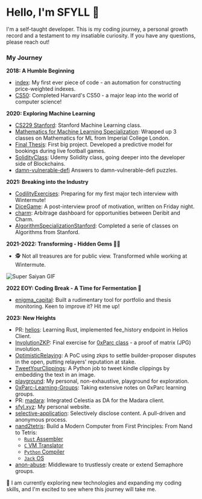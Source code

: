 # Hello, I'm SFYLL 👋

I'm a self-taught developer. This is my coding journey, a personal growth record and a testament to my insatiable curiosity. If you have any questions, please reach out!

### My Journey

**2018: A Humble Beginning**

- [index](https://github.com/SFYLL/index): My first ever piece of code - an automation for constructing price-weighted indexes.
- [CS50](https://github.com/SFYLL/CS50): Completed Harvard's CS50 - a major leap into the world of computer science!

**2020: Exploring Machine Learning**

- [CS229 Stanford](https://github.com/SFYLL/CS229_Stanford): Stanford Machine Learning class.
- [Mathematics for Machine Learning Specialization](https://github.com/SFYLL/Mathematics-for-Machine-Learning-Specialization_Imperial-College-London): Wrapped up 3 classes on Mathematics for ML from Imperial College London.
- [Final Thesis](https://github.com/SFYLL/FinalThesis): First big project. Developed a predictive model for bookings during live football games.
- [SolidityClass](https://github.com/SFYLL/SolidityClass): Udemy Solidity class, going deeper into the developer side of Blockchains.
- [damn-vulnerable-defi](https://github.com/SFYLL/damn-vulnerable-defi) Answers to damn-vulnerable-defi puzzles.

**2021: Breaking into the Industry**

- [CodilityExercises](https://github.com/SFYLL/CodilityExercises): Preparing for my first major tech interview with Wintermute!
- [DiceGame](https://github.com/SFYLL/DiceGame): A post-interview proof of motivation, written on Friday night.
- [charm](https://github.com/SFYLL/charm): Arbitrage dashboard for opportunities between Deribit and Charm.
- [AlgorithmSpecializationStanford](https://github.com/SFYLL/AlgorithmSpecializationStanford): Completed a serie of classes on Algorithms from Stanford.

**2021-2022: Transforming - Hidden Gems 🐉🔥**

- 🕵️ Not all treasures are for public view. Transformed while working at Wintermute.

![Super Saiyan GIF](https://github.com/SFYLL/SFYLL/blob/main/public/Sangohan_Vs_Cell.gif)

**2022 EOY: Coding Break - A Time for Fermentation 🍷**

- [enigma_capital](https://github.com/SFYLL/enigma_capital): Built a rudimentary tool for portfolio and thesis monitoring. Keen to improve it? Hit me up!

**2023: New Heights**

- PR: [helios](https://github.com/a16z/helios/pull/204): Learning Rust, implemented fee_history endpoint in Helios Client.
- [InvolutionZKP](https://github.com/SFYLL/InvolutionZKP): Final exercise for [0xParc class](https://zkiap.com/#34e5b6cf6e1d4dd3901940d4be2edb0b) - a proof of matrix (JPG) involution.
- [OptimisticRelaying](https://github.com/SFYLL/OptimisticRelaying): A PoC using zkps to settle builder-proposer disputes in the open, putting relayers' reputation at stake.
- [TweetYourClippings](https://github.com/SFYLL/TweetYourClippings): A Python job to tweet kindle clippings by embedding the text in an image.
- [playground](https://github.com/SFYLL/playground): My personal, non-exhaustive, playground for exploration.
- [0xParc-Learning-Groups](https://github.com/SFYLL/0xParc-Learning-Groups): Taking extensive notes on 0xParc learning groups.
- PR: [madara](https://github.com/keep-starknet-strange/madara/pull/967): Integrated Celestia as DA for the Madara client.
- [sfyl.xyz](https://sfyl.xyz): My personal website.
- [selective-application](https://pull.sfyl.xyz): Selectively disclose content. A pull-driven and anonymous process.
- [nand2tetris](https://github.com/SFYLL/nand2tetris): Build a Modern Computer from First Principles: From Nand to Tetris:
  - [`Rust` Assembler](https://github.com/sfyll/nand2tetris/tree/main/projects/06/assembler)
  - [`C` VM Translator](https://github.com/sfyll/nand2tetris/tree/main/projects/08/vm-translator)
  - [`Python` Compiler](https://github.com/sfyll/nand2tetris/tree/main/projects/11/JackCompiler)
  - [`Jack` OS](https://github.com/sfyll/nand2tetris/tree/main/projects/12)
- [anon-abuse](https://github.com/orgs/anon-abuse/repositories): Middleware to trustlessly create or extend Semaphore groups.

🔭 I am currently exploring new technologies and expanding my coding skills, and I'm excited to see where this journey will take me.
